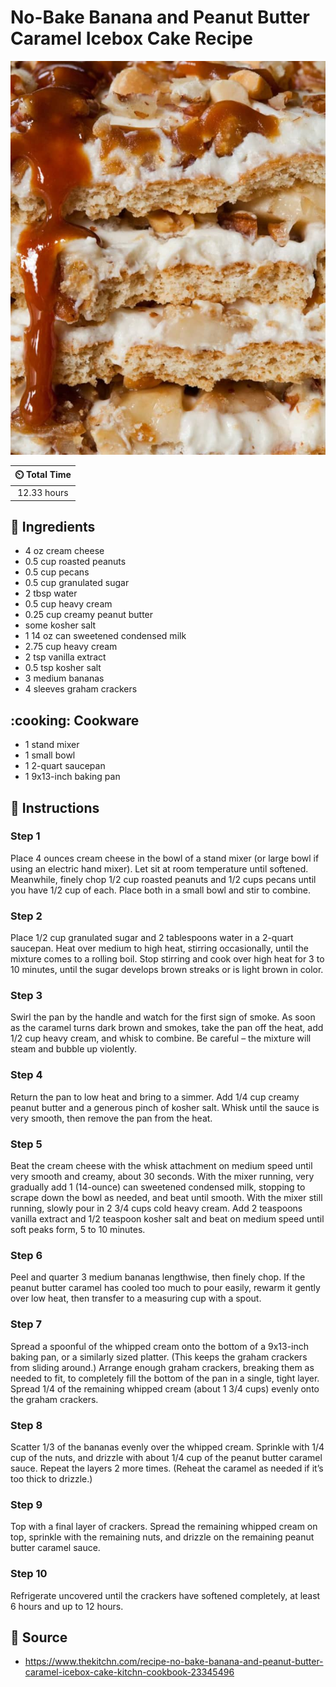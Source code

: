# No-Bake Banana and Peanut Butter Caramel Icebox Cake Recipe

![No-Bake Banana and Peanut Butter Caramel Icebox Cake Recipe](../assets/images/no-bake-banana-and-peanut-butter-caramel-icebox-cake-recipe.jpg)

| :timer_clock: Total Time |
|:-----------------------: |
| 12.33 hours |

## :salt: Ingredients

- 4 oz cream cheese
- 0.5 cup roasted peanuts
- 0.5 cup pecans
- 0.5 cup granulated sugar
- 2 tbsp water
- 0.5 cup heavy cream
- 0.25 cup creamy peanut butter
- some kosher salt
- 1 14 oz can sweetened condensed milk
- 2.75 cup heavy cream
- 2 tsp vanilla extract
- 0.5 tsp kosher salt
- 3 medium bananas
- 4 sleeves graham crackers

## :cooking: Cookware

- 1 stand mixer
- 1 small bowl
- 1 2-quart saucepan
- 1 9x13-inch baking pan

## :pencil: Instructions

### Step 1

Place 4 ounces cream cheese in the bowl of a stand mixer (or large bowl if using an electric hand mixer). Let sit at
room temperature until softened. Meanwhile, finely chop 1/2 cup roasted peanuts and 1/2 cups pecans until you have 1/2
cup of each. Place both in a small bowl and stir to combine.

### Step 2

Place 1/2 cup granulated sugar and 2 tablespoons water in a 2-quart saucepan. Heat over medium to high heat, stirring
occasionally, until the mixture comes to a rolling boil. Stop stirring and cook over high heat for 3 to 10 minutes,
until the sugar develops brown streaks or is light brown in color.

### Step 3

Swirl the pan by the handle and watch for the first sign of smoke. As soon as the caramel turns dark brown and smokes,
take the pan off the heat, add 1/2 cup heavy cream, and whisk to combine. Be careful – the mixture will steam and
bubble up violently.

### Step 4

Return the pan to low heat and bring to a simmer. Add 1/4 cup creamy peanut butter and a generous pinch of kosher salt.
Whisk until the sauce is very smooth, then remove the pan from the heat.

### Step 5

Beat the cream cheese with the whisk attachment on medium speed until very smooth and creamy, about 30 seconds. With the
mixer running, very gradually add 1 (14-ounce) can sweetened condensed milk, stopping to scrape down the bowl as needed,
and beat until smooth. With the mixer still running, slowly pour in 2 3/4 cups cold heavy cream. Add 2 teaspoons vanilla
extract and 1/2 teaspoon kosher salt and beat on medium speed until soft peaks form, 5 to 10 minutes.

### Step 6

Peel and quarter 3 medium bananas lengthwise, then finely chop. If the peanut butter caramel has cooled too much to pour
easily, rewarm it gently over low heat, then transfer to a measuring cup with a spout.

### Step 7

Spread a spoonful of the whipped cream onto the bottom of a 9x13-inch baking pan, or a similarly sized platter. (This
keeps the graham crackers from sliding around.) Arrange enough graham crackers, breaking them as needed to fit, to
completely fill the bottom of the pan in a single, tight layer. Spread 1/4 of the remaining whipped cream (about 1 3/4
cups) evenly onto the graham crackers.

### Step 8

Scatter 1/3 of the bananas evenly over the whipped cream. Sprinkle with 1/4 cup of the nuts, and drizzle with about 1/4
cup of the peanut butter caramel sauce. Repeat the layers 2 more times. (Reheat the caramel as needed if it’s too
thick to drizzle.)

### Step 9

Top with a final layer of crackers. Spread the remaining whipped cream on top, sprinkle with the remaining nuts, and
drizzle on the remaining peanut butter caramel sauce.

### Step 10

Refrigerate uncovered until the crackers have softened completely, at least 6 hours and up to 12 hours.

## :link: Source

- <https://www.thekitchn.com/recipe-no-bake-banana-and-peanut-butter-caramel-icebox-cake-kitchn-cookbook-23345496>
